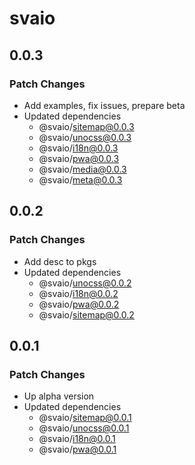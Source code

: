 # svaio

## 0.0.3

### Patch Changes

- Add examples, fix issues, prepare beta
- Updated dependencies
  - @svaio/sitemap@0.0.3
  - @svaio/unocss@0.0.3
  - @svaio/i18n@0.0.3
  - @svaio/pwa@0.0.3
  - @svaio/media@0.0.3
  - @svaio/meta@0.0.3

## 0.0.2

### Patch Changes

- Add desc to pkgs
- Updated dependencies
  - @svaio/unocss@0.0.2
  - @svaio/i18n@0.0.2
  - @svaio/pwa@0.0.2
  - @svaio/sitemap@0.0.2

## 0.0.1

### Patch Changes

- Up alpha version
- Updated dependencies
  - @svaio/sitemap@0.0.1
  - @svaio/unocss@0.0.1
  - @svaio/i18n@0.0.1
  - @svaio/pwa@0.0.1

